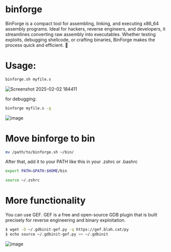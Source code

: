 # binforge
BinForge is a compact tool for assembling, linking, and executing x86_64 assembly programs. Ideal for hackers, reverse engineers, and developers, it streamlines converting raw assembly into executables. Whether testing exploits, debugging shellcode, or crafting binaries, BinForge makes the process quick and efficient. 🚀


# Usage:

```bash
binforge.sh myfile.s
```
![Screenshot 2025-02-02 184411](https://github.com/user-attachments/assets/6aaa072c-8b7d-4828-bf72-8f41b1a91ce1)

for debugging:

```bash
binforge myfile.s -g
```

![image](https://github.com/user-attachments/assets/f21b190b-7906-4112-a70a-a3c43df63ef3)


# Move binforge to bin

```bash
mv /path/to/binforge.sh ~/bin/
```

After that, add it to your PATH like this in your .zshrc or .bashrc

```bash
export PATH=$PATH:$HOME/bin
```

```bash
source ~/.zshrc
```

# More functionality
You can use GEF. GEF is a free and open-source GDB plugin that is built precisely for reverse engineering and binary exploitation. 
```bash
$ wget -O ~/.gdbinit-gef.py -q https://gef.blah.cat/py
$ echo source ~/.gdbinit-gef.py >> ~/.gdbinit
```

![image](https://github.com/user-attachments/assets/10ac4d04-dc08-4bd6-8552-c852113f26bc)
